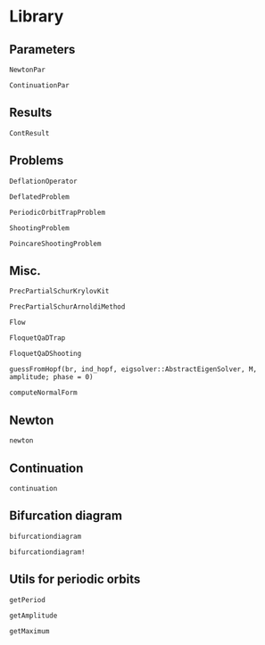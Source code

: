 # Library

## Parameters

```@docs
NewtonPar
```

```@docs
ContinuationPar
```

## Results

```@docs
ContResult
```

## Problems

```@docs
DeflationOperator
```

```@docs
DeflatedProblem
```

```@docs
PeriodicOrbitTrapProblem
```

```@docs
ShootingProblem
```

```@docs
PoincareShootingProblem
```

## Misc.

```@docs
PrecPartialSchurKrylovKit
```

```@docs
PrecPartialSchurArnoldiMethod
```

```@docs
Flow
```

```@docs
FloquetQaDTrap
```

```@docs
FloquetQaDShooting
```

```@docs
guessFromHopf(br, ind_hopf, eigsolver::AbstractEigenSolver, M, amplitude; phase = 0)
```

```@docs
computeNormalForm
```

## Newton

```@docs
newton
```

## Continuation

```@docs
continuation
```

## Bifurcation diagram

```@docs
bifurcationdiagram
```

```@docs
bifurcationdiagram!
```

## Utils for periodic orbits

```@docs
getPeriod
```

```@docs
getAmplitude
```

```@docs
getMaximum
```